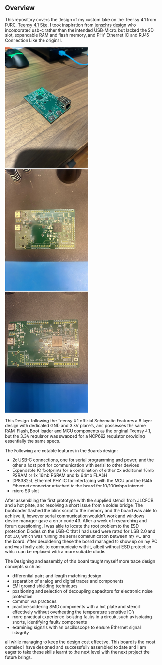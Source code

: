 ## Overview

This repository covers the design of my custom take on the Teensy 4.1 from PJRC. [Teensy 4.1 Site](https://www.pjrc.com/store/teensy41.html). I took inspiration from [jenschrs design](https://github.com/jenschr/Teensy-4.1-example) who incorporated usb-c rather than the intended USB-Micro, but lacked the SD slot, expandable RAM and flash memory, and PHY Ethernet IC and RJ45 Connection Like the original. 


<img src="https://github.com/Wierdwizard2587/Custom-Teensy-4.1-PCB-Design/blob/main/Images/IMG_0804.jpg" data-canonical-src="https://github.com/Wierdwizard2587/Custom-Teensy-4.1-PCB-Design/blob/main/Images/IMG_0804.jpg" width="275" height="400"/><img src="https://github.com/Wierdwizard2587/Custom-Teensy-4.1-PCB-Design/blob/main/Images/IMG_0723.jpg" data-canonical-src="https://github.com/Wierdwizard2587/Custom-Teensy-4.1-PCB-Design/blob/main/Images/IMG_0723.jpg" width="275" height="400"/><img src="https://github.com/Wierdwizard2587/Custom-Teensy-4.1-PCB-Design/blob/main/Images/IMG_0728.jpg" data-canonical-src="https://github.com/Wierdwizard2587/Custom-Teensy-4.1-PCB-Design/blob/main/Images/IMG_0728.jpg" width="275" height="400"/>



This Design, following the Teensy 4.1 official Schematic Features a 6 layer design with dedicated GND and 3.3V plane’s, and possesses the same RAM, Flash, Boot loader and MCU components as the original Teensy 4.1, but the 3.3V regulator was swapped for a NCP692 regulator providing essentially the same specs. 



The Following are notable features in the Boards design:

- 2x USB-C connections, one for serial programming and power, and the other a host port for communication with serial to other devices
- Expandable IC footprints for a combination of either 2x additional 16mb PSRAM or 1x 16mb PSRAM and 1x 64mb FLASH
- DP83825L Ethernet PHY IC for interfacing with the MCU and the RJ45 Ethernet connector attached to the board for 10/100mbps internet
- micro SD slot


After assembling the first prototype with the supplied stencil from JLCPCB and a hot plate, and resolving a short issue from a solder bridge, The bootloader flashed the blink script to the memory and the board was able to achieve it, however serial communication wouldn’t work and windows device manager gave a error code 43. After a week of researching and forum questioning, I was able to locate the root problem to the ESD protection Diodes on the USB-C that I had used were rated for USB 2.0 and not 3.0, which was ruining the serial communication between my PC and the board. After desoldering these the board managed to show up on my PC and was finally able to communicate with it, albeit without ESD protection which can be replaced with a more suitable diode.



The Designing and assembly of this board taught myself more trace design concepts such as:

- differential pairs and length matching design
- separation of analog and digital traces and components
- EMI ground shielding techniques
- positioning and selection of decoupling capacitors for electronic noise protection
- common via practices
- practice soldering SMD components with a hot plate and stencil effectively without overheating the temperature sensitive IC’s 
- more practical experience isolating faults in a circuit, such as isolating shorts, identifying faulty components
- examining signals with an oscilloscope to ensure Ethernet signal integrity.


all while managing to keep the design cost effective. This board is the most complex I have designed and successfully assembled to date and I am eager to take these skills learnt to the next level with the next project the future brings.
